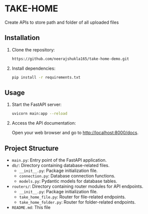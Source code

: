 # TAKE-HOME

Create APIs to store path and folder of all uploaded files


## Installation

1. Clone the repository:

    ```bash
    https://github.com/neerajshukla165/take-home-demo.git
    ```

2. Install dependencies:

    ```bash
    pip install -r requirements.txt
    ```

## Usage

1. Start the FastAPI server:

    ```bash
    uvicorn main:app --reload
    ```

2. Access the API documentation:

    Open your web browser and go to [http://localhost:8000/docs](http://localhost:8000/docs).

## Project Structure

- `main.py`: Entry point of the FastAPI application.
- `db/`: Directory containing database-related files.
  - `__init__.py`: Package initialization file.
  - `connection.py`: Database connection functions.
  - `models.py`: Pydantic models for database tables.
- `routers/`: Directory containing router modules for API endpoints.
  - `__init__.py`: Package initialization file.
  - `take_home_file.py`: Router for file-related endpoints.
  - `take_home_folder.py`: Router for folder-related endpoints.
- `README.md`: This file


